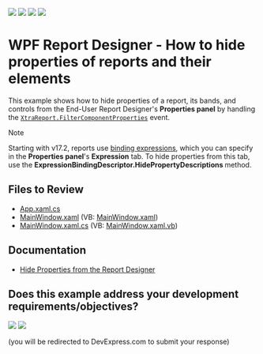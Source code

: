 <!-- default badges list -->
![](https://img.shields.io/endpoint?url=https://codecentral.devexpress.com/api/v1/VersionRange/128605270/23.1.3%2B)
[![](https://img.shields.io/badge/Open_in_DevExpress_Support_Center-FF7200?style=flat-square&logo=DevExpress&logoColor=white)](https://supportcenter.devexpress.com/ticket/details/T568088)
[![](https://img.shields.io/badge/📖_How_to_use_DevExpress_Examples-e9f6fc?style=flat-square)](https://docs.devexpress.com/GeneralInformation/403183)
[![](https://img.shields.io/badge/💬_Leave_Feedback-feecdd?style=flat-square)](#does-this-example-address-your-development-requirementsobjectives)
<!-- default badges end -->
# WPF Report Designer - How to hide properties of reports and their elements

This example shows how to hide properties of a report, its bands, and controls from the End-User Report Designer's **Properties panel** by handling the [`XtraReport.FilterComponentProperties`](https://documentation.devexpress.com/XtraReports/DevExpress.XtraReports.UI.XtraReport.FilterComponentProperties.event) event. 

> [!NOTE]
> Starting with v17.2, reports use [binding expressions](https://documentation.devexpress.com/XtraReports/119236/Creating-Reports-in-Visual-Studio/Detailed-Guide-to-DevExpress-Reporting/Providing-Data-to-Reports/Data-Binding-Overview/Data-Binding-Modes), which you can specify in the **Properties panel**'s **Expression** tab. To hide properties from this tab, use the <strong>ExpressionBindingDescriptor.HidePropertyDescriptions </strong>method.</p>

## Files to Review

* [App.xaml.cs](./CS/App.xaml.cs)
* [MainWindow.xaml](./CS/MainWindow.xaml) (VB: [MainWindow.xaml](./VB/MainWindow.xaml))
* [MainWindow.xaml.cs](./CS/MainWindow.xaml.cs) (VB: [MainWindow.xaml.vb](./VB/MainWindow.xaml.vb))

## Documentation

* [Hide Properties from the Report Designer](https://docs.devexpress.com/XtraReports/119459/desktop-reporting/wpf-reporting/end-user-report-designer-for-wpf/api-and-customization/hide-properties-from-the-report-designer)
<!-- feedback -->
## Does this example address your development requirements/objectives?

[<img src="https://www.devexpress.com/support/examples/i/yes-button.svg"/>](https://www.devexpress.com/support/examples/survey.xml?utm_source=github&utm_campaign=wpf-reporting-hide-properties-in-designer&~~~was_helpful=yes) [<img src="https://www.devexpress.com/support/examples/i/no-button.svg"/>](https://www.devexpress.com/support/examples/survey.xml?utm_source=github&utm_campaign=wpf-reporting-hide-properties-in-designer&~~~was_helpful=no)

(you will be redirected to DevExpress.com to submit your response)
<!-- feedback end -->
